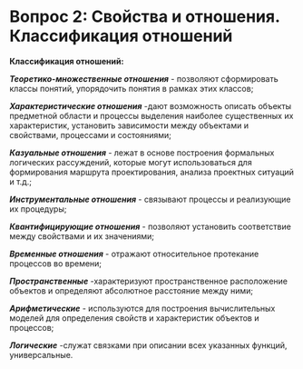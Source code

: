 # Вопрос 2: Свойства и отношения. Классификация отношений

**Классификация отношений:**

***Теоретико-множественные отношения*** - позволяют сформировать классы понятий, упорядочить понятия в рамках этих классов;

***Характеристические отношения*** -дают возможность описать объекты предметной области и процессы выделения наиболее существенных их характеристик, установить зависимости между объектами и свойствами, процессами и состояниями;

***Казуальные отношения*** - лежат в основе построения формальных логических рассуждений, которые могут использоваться для формирования маршрута проектирования, анализа проектных ситуаций и т.д.;

***Инструментальные отношения*** - связывают процессы и реализующие их процедуры;

***Квантифицирующие отношения*** - позволяют установить соответствие между свойствами и их значениями;

***Временные отношения*** - отражают относительное протекание процессов во времени;

***Пространственные*** -характеризуют пространственное расположение объектов и определяют абсолютное расстояние между ними;

***Арифметические*** - используются для построения вычислительных моделей для определения свойств и характеристик объектов и процессов;

***Логические*** -служат связками при описании всех указанных функций, универсальные.
